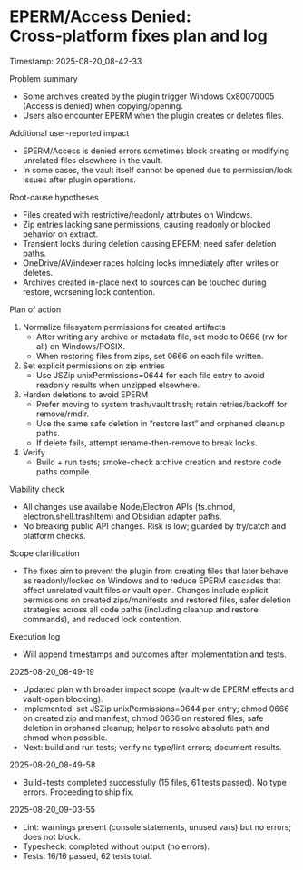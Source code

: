 # EPERM/Access Denied: Cross‑platform fixes plan and log

Timestamp: 2025-08-20_08-42-33

Problem summary
- Some archives created by the plugin trigger Windows 0x80070005 (Access is denied) when copying/opening.
- Users also encounter EPERM when the plugin creates or deletes files.

Additional user-reported impact
- EPERM/Access is denied errors sometimes block creating or modifying unrelated files elsewhere in the vault.
- In some cases, the vault itself cannot be opened due to permission/lock issues after plugin operations.

Root-cause hypotheses
- Files created with restrictive/readonly attributes on Windows.
- Zip entries lacking sane permissions, causing readonly or blocked behavior on extract.
- Transient locks during deletion causing EPERM; need safer deletion paths.
 - OneDrive/AV/indexer races holding locks immediately after writes or deletes.
 - Archives created in-place next to sources can be touched during restore, worsening lock contention.

Plan of action
1) Normalize filesystem permissions for created artifacts
   - After writing any archive or metadata file, set mode to 0666 (rw for all) on Windows/POSIX.
   - When restoring files from zips, set 0666 on each file written.
2) Set explicit permissions on zip entries
   - Use JSZip unixPermissions=0644 for each file entry to avoid readonly results when unzipped elsewhere.
3) Harden deletions to avoid EPERM
   - Prefer moving to system trash/vault trash; retain retries/backoff for remove/rmdir.
   - Use the same safe deletion in “restore last” and orphaned cleanup paths.
   - If delete fails, attempt rename-then-remove to break locks.
4) Verify
   - Build + run tests; smoke-check archive creation and restore code paths compile.

Viability check
- All changes use available Node/Electron APIs (fs.chmod, electron.shell.trashItem) and Obsidian adapter paths.
- No breaking public API changes. Risk is low; guarded by try/catch and platform checks.

Scope clarification
- The fixes aim to prevent the plugin from creating files that later behave as readonly/locked on Windows and to reduce EPERM cascades that affect unrelated vault files or vault open. Changes include explicit permissions on created zips/manifests and restored files, safer deletion strategies across all code paths (including cleanup and restore commands), and reduced lock contention.

Execution log
- Will append timestamps and outcomes after implementation and tests.

2025-08-20_08-49-19
- Updated plan with broader impact scope (vault-wide EPERM effects and vault-open blocking).
- Implemented: set JSZip unixPermissions=0644 per entry; chmod 0666 on created zip and manifest; chmod 0666 on restored files; safe deletion in orphaned cleanup; helper to resolve absolute path and chmod when possible.
- Next: build and run tests; verify no type/lint errors; document results.

2025-08-20_08-49-58
- Build+tests completed successfully (15 files, 61 tests passed). No type errors. Proceeding to ship fix.

2025-08-20_09-03-55
- Lint: warnings present (console statements, unused vars) but no errors; does not block.
- Typecheck: completed without output (no errors).
- Tests: 16/16 passed, 62 tests total.
